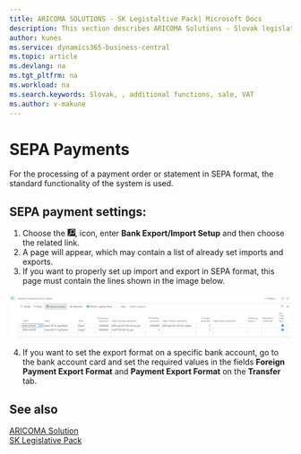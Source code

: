 ```yaml
---
title: ARICOMA SOLUTIONS - SK Legistaltive Pack| Microsoft Docs
description: This section describes ARICOMA Solutions - Slovak legislation
author: kunes
ms.service: dynamics365-business-central
ms.topic: article
ms.devlang: na
ms.tgt_pltfrm: na
ms.workload: na
ms.search.keywords: Slovak, , additional functions, sale, VAT
ms.author: v-makune
---
```


# SEPA Payments

For the processing of a payment order or statement in SEPA format, the standard functionality of the system is used.

## SEPA payment settings:

1. Choose the ![Lightbulb that opens the Tell Me feature.](media/ui-search/search_small.png "Tell me what you want to do"), icon, enter **Bank Export/Import Setup** and then choose the related link.
2. A page will appear, which may contain a list of already set imports and exports.
3. If you want to properly set up import and export in SEPA format, this page must contain the lines shown in the image below.

![SEPA Settings](media/SEPA.png)

4. If you want to set the export format on a specific bank account, go to the bank account card and set the required values ​​in the fields **Foreign Payment Export Format** and **Payment Export Format** on the **Transfer** tab.

## See also

[ARICOMA Solution](../index.md)  
[SK Legislative Pack](sk-legislative-pack.md)
